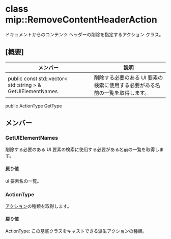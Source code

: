 # <a name="class-mipremovecontentheaderaction"></a>class mip::RemoveContentHeaderAction 
ドキュメントからのコンテンツ ヘッダーの削除を指定するアクション クラス。
## <a name="summary"></a>[概要]
 メンバー                        | 説明                                
--------------------------------|---------------------------------------------
public const std::vector< std::string > & GetUIElementNames | 削除する必要のある UI 要素の検索に使用する必要がある名前の一覧を取得します。
public ActionType GetType
## <a name="members"></a>メンバー
### <a name="getuielementnames"></a>GetUIElementNames
削除する必要のある UI 要素の検索に使用する必要がある名前の一覧を取得します。
#### <a name="returns"></a>戻り値
ui 要素名の一覧。
### <a name="actiontype"></a>ActionType
[アクション](#classmip_1_1_action)の種類を取得します。
#### <a name="returns"></a>戻り値
ActionType: この基底クラスをキャストできる派生アクションの種類。